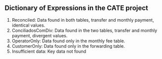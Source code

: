 ## **Dictionary of Expressions in the CATE project**

1. Reconciled: Data found in both tables, transfer and monthly payment, identical values.
2. ConciliadosComDiv: Data found in the two tables, transfer and monthly payment, divergent values.
3. OperatorOnly: Data found only in the monthly fee table.
4. CustomerOnly: Data found only in the forwarding table.
5. Insufficient data: Key data not found
